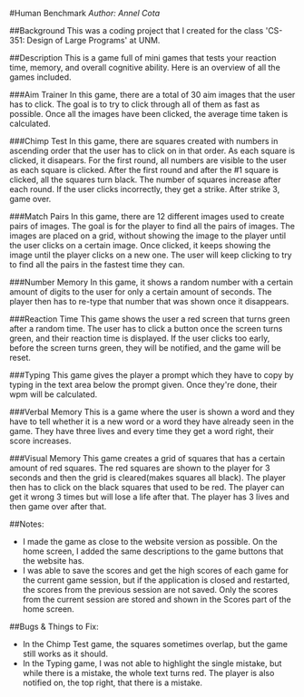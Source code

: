 #Human Benchmark
*Author: Annel Cota*

##Background
This was a coding project that I created for the class 'CS-351: Design of Large Programs' at UNM.

##Description
This is a game full of mini games that tests your reaction time, memory, 
and overall cognitive ability. Here is an overview of all the
games included.

###Aim Trainer
In this game, there are a total of 30 aim images that the user
has to click. The goal is to try to click through all of them as fast as possible.
Once all the images have been clicked, the average time taken is calculated.

###Chimp Test
In this game, there are squares created with numbers in ascending order that 
the user has to click on in that order. As each square is
clicked, it disapears. For the first round, all numbers are
visible to the user as each square is clicked. After the first
round and after the #1 square is clicked, all the squares turn black.
The number of squares increase after each round. If the user clicks
incorrectly, they get a strike. After strike 3, game over.

###Match Pairs
In this game, there are 12 different images used to create pairs of images. 
The goal is for the player to find all the pairs of images. The images are 
placed on a grid, without showing the image to the player until the user clicks 
on a certain image. Once clicked, it keeps showing the image until the player 
clicks on a new one. The user will keep clicking to try to find all the pairs in 
the fastest time they can.

###Number Memory
In this game, it shows a random number with a certain amount of 
digits to the user for only a certain amount of seconds. The 
player then has to re-type that number that was shown once it
disappears.

###Reaction Time
This game shows the user a red screen that turns green after
a random time. The user has to click a button once the screen 
turns green, and their reaction time is displayed. If the user 
clicks too early, before the screen turns green, they will be 
notified, and the game will be reset.

###Typing
This game gives the player a prompt which they have to copy by 
typing in the text area below the prompt given. Once they're 
done, their wpm will be calculated.

###Verbal Memory
This is a game where the user is shown a word and they have to 
tell whether it is a new word or a word they have already seen 
in the game. They have three lives and every time they get a 
word right, their score increases.

###Visual Memory
This game creates a grid of squares that has a certain amount 
of red squares. The red squares are shown to the player for 3 
seconds and then the grid is cleared(makes squares all black).
The player then has to click on the black squares that used to be 
red. The player can get it wrong 3 times but will lose a life 
after that. The player has 3 lives and then game over after that.

##Notes:
* I made the game as close to the website version as possible.
On the home screen, I added the same descriptions to the game
buttons that the website has.
* I was able to save the scores and get the high scores of
each game for the current game session, but if the application
is closed and restarted, the scores from the previous session
are not saved. Only the scores from the current session are stored
and shown in the Scores part of the home screen.

##Bugs & Things to Fix:
 * In the Chimp Test game, the squares sometimes overlap,
 but the game still works as it should.
 * In the Typing game, I was not able to highlight the single
 mistake, but while there is a mistake, the whole text turns
 red. The player is also notified on, the top right, that there
 is a mistake.
